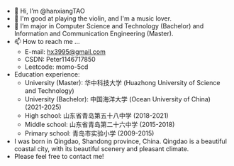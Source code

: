 - 👋 Hi, I’m @hanxiangTAO
- 👀 I'm good at playing the violin, and I'm a music lover.
- 🌱 I’m major in Computer Science and Technology (Bachelor) and Information and Communication Engineering (Master).
- 📫 How to reach me ...
  - E-mail: hx3995@gmail.com
  - CSDN: Peter1146717850
  - Leetcode: momo-5cd
- Education experience:
  - University (Master): 华中科技大学 (Huazhong University of Science and Technology)
  - University (Bachelor): 中国海洋大学 (Ocean University of China) (2021-2025)
  - High school: 山东省青岛第五十八中学 (2018-2021)
  - Middle school: 山东省青岛第二十六中学 (2015-2018)
  - Primary school: 青岛市实验小学 (2009-2015)
- I was born in Qingdao, Shandong province, China. Qingdao is a beautiful coastal city, with its beautiful scenery and pleasant climate.
- Please feel free to contact me!
